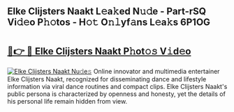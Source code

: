 ## Elke Clijsters Naakt L𝚎a𝚔ed N𝚞𝚍e - Part-rSQ Vi𝚍𝚎o P𝚑𝚘tos - H𝚘𝚝 O𝚗𝚕yf𝚊ns L𝚎a𝚔s 6P1OG

# <h2><a href="http://kf3laf.oniu.top/?m=Elke+Clijsters+Naakt">🔗👉 🔴 Elke Clijsters Naakt P𝚑ot𝚘𝚜 V𝚒d𝚎o</a></h2>

[![Elke Clijsters Naakt Nu𝚍e𝚜](https://i.imgur.com/0qMVB7G.gif)](http://kf3laf.oniu.top/?m=Elke+Clijsters+Naakt)
Online innovator and multimedia entertainer Elke Clijsters Naakt, recognized for disseminating dance and lifestyle information via viral dance routines and compact clips. Elke Clijsters Naakt's public persona is characterized by openness and honesty, yet the details of his personal life remain hidden from view.  
